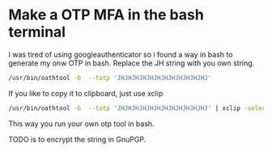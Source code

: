 # Make a OTP MFA in the bash terminal

I was tired of using googleauthenticator so i found a way in bash to generate my onw OTP in bash. Replace the JH string with you own string.


```bash
/usr/bin/oathtool -b  --totp 'JHJHJHJHJHJHJHJHJHJHJHJHJ' 
```


If you like to copy it to clipboard, just use xclip

```bash
/usr/bin/oathtool -b  --totp 'JHJHJHJHJHJHJHJHJHJHJHJHJ' | xclip -selection c
```

This way you run your own otp tool in bash. 

TODO is to encrypt the string in GnuPGP.
